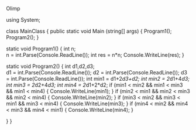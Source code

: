 Olimp



using System;

class MainClass {
  public static void Main (string[] args) {
    Program1();
    Program2();
  }

  static void Program1()
  {
    int n;   
    n = int.Parse(Console.ReadLine());
    int res = n*n;
    Console.WriteLine(res);
  }

  static void Program2()
  {
    int d1,d2,d3;   
    d1 = int.Parse(Console.ReadLine());
    d2 = int.Parse(Console.ReadLine());
    d3 = int.Parse(Console.ReadLine());
    int min1 = d1+2*d3+d2;
    int min2 = 2*d1+4*d3;
    int min3 = 2*d2+4*d3;
    int min4 = 2*d1+2*d2;
    if (min1 < min2 && min1 < min3 && min1 < min4)
    {
      Console.WriteLine(min1);
    }
    if (min2 < min1 && min2 < min3 && min2 < min4)
    {
      Console.WriteLine(min2);
    }
    if (min3 < min2 && min3 < min1 && min3 < min4)
    {
      Console.WriteLine(min3);
    }
    if (min4 < min2 && min4 < min3 && min4 < min1)
    {
      Console.WriteLine(min4);
    }

  }
}
